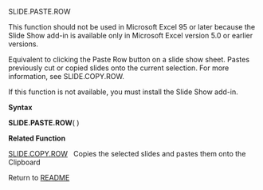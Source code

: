 SLIDE.PASTE.ROW

This function should not be used in Microsoft Excel 95 or later because
the Slide Show add-in is available only in Microsoft Excel version 5.0
or earlier versions.

Equivalent to clicking the Paste Row button on a slide show sheet.
Pastes previously cut or copied slides onto the current selection. For
more information, see SLIDE.COPY.ROW.

If this function is not available, you must install the Slide Show
add-in.

**Syntax**

**SLIDE.PASTE.ROW**( )

**Related Function**

[SLIDE.COPY.ROW](SLIDE.COPY.ROW.md)&nbsp;&nbsp;&nbsp;Copies the selected slides and pastes
them onto the Clipboard



Return to [README](README.md)

